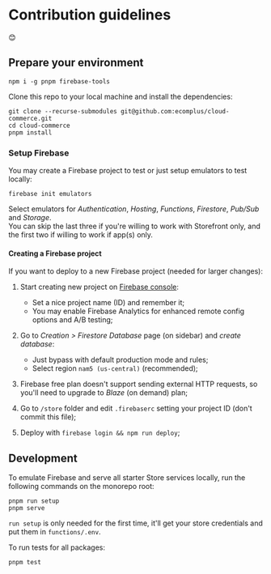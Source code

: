 # Contribution guidelines

:blush:

## Prepare your environment

```console
npm i -g pnpm firebase-tools
```

Clone this repo to your local machine and install the dependencies:

```console
git clone --recurse-submodules git@github.com:ecomplus/cloud-commerce.git
cd cloud-commerce
pnpm install
```

### Setup Firebase

You may create a Firebase project to test or just setup emulators to test locally:

```console
firebase init emulators
```

Select emulators for _Authentication_, _Hosting_, _Functions_, _Firestore_, _Pub/Sub_ and  _Storage_.  
You can skip the last three if you're willing to work with Storefront only, and the first two if willing to work if app(s) only.

#### Creating a Firebase project

If you want to deploy to a new Firebase project (needed for larger changes):

1. Start creating new project on [Firebase console](https://console.firebase.google.com/):
    - Set a nice project name (ID) and remember it;
    - You may enable Firebase Analytics for enhanced remote config options and A/B testing;

2. Go to _Creation > Firestore Database_ page (on sidebar) and _create database_:
    - Just bypass with default production mode and rules;
    - Select region `nam5 (us-central)` (recommended);

3. Firebase free plan doesn't support sending external HTTP requests, so you'll need to upgrade to _Blaze_ (on demand) plan;

4. Go to `/store` folder and edit `.firebaserc` setting your project ID (don't commit this file);

5. Deploy with `firebase login && npm run deploy`;

## Development

To emulate Firebase and serve all starter Store services locally, run the following commands on the monorepo root:

```console
pnpm run setup
pnpm serve
```

`run setup` is only needed for the first time, it'll get your store credentials and put them in `functions/.env`.

To run tests for all packages:

```console
pnpm test
```
